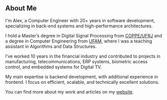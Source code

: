 ## About Me

I'm Alex, a Computer Engineer with 20+ years in software development, specializing in back-end systems and high-performance architectures.

I hold a Master’s degree in Digital Signal Processing from [COPPE/UFRJ](https://coppe.ufrj.br/) and a degree in Computer Engineering from [UFAM](https://ufam.edu.br/), where I was a teaching assistant in Algorithms and Data Structures.

I’ve worked 10 years in the financial industry and contributed to projects in manufacturing, telecommunications, ERP systems, biometric access control, and embedded systems for Digital TV.

My main expertise is backend development, with additional experience in frontend. I focus on efficient, scalable, and technically excellent solutions.

You can find more about my work and articles on my [website](https://alexcaranha.com/).

<!--
**AlexCaranha/AlexCaranha** is a ✨ _special_ ✨ repository because its `README.md` (this file) appears on your GitHub profile.

Here are some ideas to get you started:

- 🔭 I’m currently working on ...
- 🌱 I’m currently learning ...
- 👯 I’m looking to collaborate on ...
- 🤔 I’m looking for help with ...
- 💬 Ask me about ...
- 📫 How to reach me: ...
- 😄 Pronouns: ...
- ⚡ Fun fact: ...
-->

